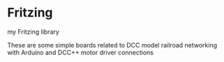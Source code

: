 # Fritzing
my Fritzing library

These are some simple boards related to DCC model railroad networking with Arduino and DCC++ motor driver connections
